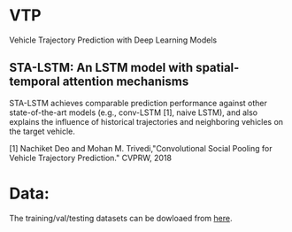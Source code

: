 # VTP
Vehicle Trajectory Prediction with Deep Learning Models


## STA-LSTM: An LSTM model with spatial-temporal attention mechanisms
STA-LSTM achieves comparable prediction performance against other state-of-the-art models (e.g., conv-LSTM [1], naive LSTM), and also explains the influence of historical trajectories and neighboring vehicles on the target vehicle.


[1] Nachiket Deo and Mohan M. Trivedi,"Convolutional Social Pooling for Vehicle Trajectory Prediction." CVPRW, 2018

# Data:
The training/val/testing datasets can be dowloaed from [here](https://drive.google.com/open?id=1dFMpX8HeCradMaCh4h0bD60h8k3M65Fw).


